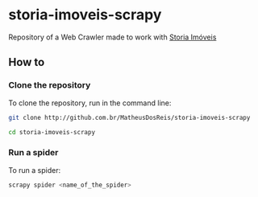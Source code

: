 # storia-imoveis-scrapy

Repository of a Web Crawler made to work with [Storia Imóveis](https://www.storiaimoveis.com.br/)

## How to

### Clone the repository

To clone the repository, run in the command line:

```bash
git clone http://github.com.br/MatheusDosReis/storia-imoveis-scrapy

cd storia-imoveis-scrapy
```

### Run a spider

To run a spider:

```bash
scrapy spider <name_of_the_spider>
```
